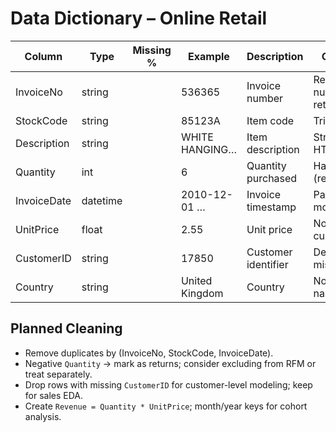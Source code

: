 # Data Dictionary – Online Retail

| Column       | Type    | Missing % | Example        | Description                                  | Cleaning Notes                     |
|--------------|---------|-----------|----------------|----------------------------------------------|------------------------------------|
| InvoiceNo    | string  |           | 536365         | Invoice number                               | Remove non-numeric, mark returns   |
| StockCode    | string  |           | 85123A         | Item code                                    | Trim spaces                        |
| Description  | string  |           | WHITE HANGING… | Item description                             | Strip HTML/whitespaces             |
| Quantity     | int     |           | 6              | Quantity purchased                           | Handle negatives (returns)         |
| InvoiceDate  | datetime|           | 2010-12-01 …   | Invoice timestamp                            | Parse timezone, month key          |
| UnitPrice    | float   |           | 2.55           | Unit price                                   | Non-negative, currency             |
| CustomerID   | string  |           | 17850          | Customer identifier                          | Deduplicate, missing strategy      |
| Country      | string  |           | United Kingdom | Country                                      | Normalize country names            |

## Planned Cleaning
- Remove duplicates by (InvoiceNo, StockCode, InvoiceDate).
- Negative `Quantity` → mark as returns; consider excluding from RFM or treat separately.
- Drop rows with missing `CustomerID` for customer-level modeling; keep for sales EDA.
- Create `Revenue = Quantity * UnitPrice`; month/year keys for cohort analysis.
